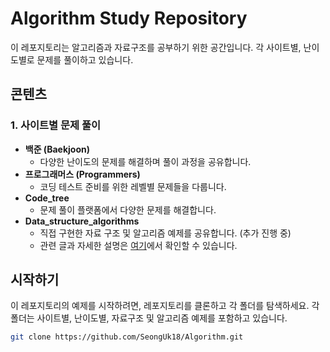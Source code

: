 # Algorithm Study Repository

이 레포지토리는 알고리즘과 자료구조를 공부하기 위한 공간입니다. 각 사이트별, 난이도별로 문제를 풀이하고 있습니다.

## 콘텐츠

### 1. 사이트별 문제 풀이
- **백준 (Baekjoon)**
  - 다양한 난이도의 문제를 해결하며 풀이 과정을 공유합니다.
- **프로그래머스 (Programmers)**
  - 코딩 테스트 준비를 위한 레벨별 문제들을 다룹니다.
- **Code_tree**
  - 문제 풀이 플랫폼에서 다양한 문제를 해결합니다.
- **Data_structure_algorithms**
  - 직접 구현한 자료 구조 및 알고리즘 예제를 공유합니다. (추가 진행 중)
  - 관련 글과 자세한 설명은 [여기](https://dev-studyingblog.tistory.com/category/Data%20structure%20%26%20Algorithms%20study)에서 확인할 수 있습니다.


## 시작하기

이 레포지토리의 예제를 시작하려면, 레포지토리를 클론하고 각 폴더를 탐색하세요. 각 폴더는 사이트별, 난이도별, 자료구조 및 알고리즘 예제를 포함하고 있습니다.

```bash
git clone https://github.com/SeongUk18/Algorithm.git